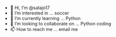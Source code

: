 - 👋 Hi, I’m @salajo17
- 👀 I’m interested in ... soccer
- 🌱 I’m currently learning ... Python
- 💞️ I’m looking to collaborate on ... Python coding
- 📫 How to reach me ... email me

<!---
salajo17/salajo17 is a ✨ special ✨ repository because its `README.md` (this file) appears on your GitHub profile.
You can click the Preview link to take a look at your changes.
--->
